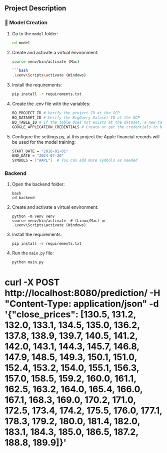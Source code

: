 ## Project Description

### 🔧 Model Creation

1. Go to the `model` folder:

   ```bash
   cd model

2. Create and activate a virtual environment:

   ```bash
   source venv/bin/activate (Mac)

   ```bash
   .\venv\Scripts\activate (Windows)

3. Install the requirements:

   ```bash
   pip install -r requirements.txt

4. Create the .env file with the variables:

    ```bash
    BQ_PROJECT_ID # Verify the project ID at the GCP 
    BQ_DATASET_ID # Verify the BigQuery Dataset ID at the GCP 
    BQ_TABLE_ID # If the table does not exists at the dataset, a new table will be created 
    GOOGLE_APPLICATION_CREDENTIALS # Create or get the credentials to be able to perform actions with the GCP


5. Configure the settings.py, at this project the Apple financial records will be used for the model training:

    ```bash
    START_DATE = "2018-01-01"
    END_DATE = "2024-07-20"
    SYMBOLS = ["AAPL"]  # You can add more symbols as needed

###  Backend

1. Open the backend folder:
   ```
   bash
   cd backend
   ```
2. Create and activate a virtual environment:
   ```
   python -m venv venv
   source venv/bin/activate  # (Linux/Mac) or 
   .\venv\Scripts\activate (Windows)
   ```
4. Install the requirements:
   ```
   pip install -r requirements.txt
   ```
6. Run the `main.py` file:
   ```
   python main.py
   ```



# curl -X POST http://localhost:8080/prediction/ -H "Content-Type: application/json" -d '{"close_prices": [130.5, 131.2, 132.0, 133.1, 134.5, 135.0, 136.2, 137.8, 138.9, 139.7, 140.5, 141.2, 142.0, 143.1, 144.3, 145.7, 146.8, 147.9, 148.5, 149.3, 150.1, 151.0, 152.4, 153.2, 154.0, 155.1, 156.3, 157.0, 158.5, 159.2, 160.0, 161.1, 162.5, 163.2, 164.0, 165.4, 166.0, 167.1, 168.3, 169.0, 170.2, 171.0, 172.5, 173.4, 174.2, 175.5, 176.0, 177.1, 178.3, 179.2, 180.0, 181.4, 182.0, 183.1, 184.3, 185.0, 186.5, 187.2, 188.8, 189.9]}'